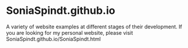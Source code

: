 # SoniaSpindt.github.io
A variety of website examples at different stages of their development. If you are looking for my personal website, please visit SoniaSpindt.github.io/SoniaSpindt.html
